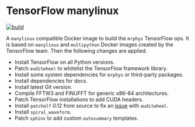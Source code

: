 # TensorFlow manylinux

[![build](https://github.com/mrphys/tensorflow-manylinux/actions/workflows/build-image.yml/badge.svg)](https://github.com/mrphys/tensorflow-manylinux/actions/workflows/build-image.yml)

A `manylinux` compatible Docker image to build the `mrphys` TensorFlow ops. It
is based on `manylinux` and `multipython` Docker images created by the
TensorFlow team. Then the following changes are applied.

  - Install TensorFlow on all Python versions.
  - Patch `auditwheel` to whitelist the TensorFlow framework library.
  - Install some system dependencies for `mrphys` or third-party packages.
  - Install dependencies for docs.
  - Install latest Git version.
  - Compile FFTW3 and FINUFFT for generic x86-64 architectures.
  - Patch TensorFlow installations to add CUDA headers.
  - Install `patchelf` 0.12 from source to fix an
    [issue](https://github.com/pypa/auditwheel/issues/103) with `auditwheel`.
  - Install `spiral_waveform`.
  - Patch `sphinx` to add custom `autosummary` templates.
